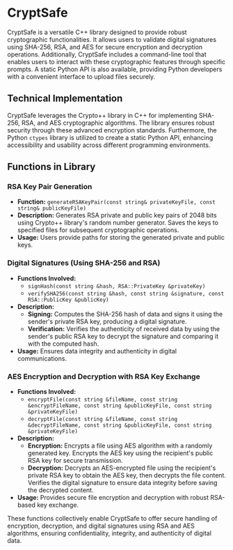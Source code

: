 # CryptSafe

CryptSafe is a versatile C++ library designed to provide robust cryptographic functionalities. It allows users to validate digital signatures using SHA-256, RSA, and AES for secure encryption and decryption operations. Additionally, CryptSafe includes a command-line tool that enables users to interact with these cryptographic features through specific prompts. A static Python API is also available, providing Python developers with a convenient interface to upload files securely.

## Technical Implementation

CryptSafe leverages the Crypto++ library in C++ for implementing SHA-256, RSA, and AES cryptographic algorithms. The library ensures robust security through these advanced encryption standards. Furthermore, the Python `ctypes` library is utilized to create a static Python API, enhancing accessibility and usability across different programming environments.

## Functions in Library

### RSA Key Pair Generation

- **Function:** `generateRSAKeyPair(const string& privateKeyFile, const string& publicKeyFile)`
- **Description:** Generates RSA private and public key pairs of 2048 bits using Crypto++ library's random number generator. Saves the keys to specified files for subsequent cryptographic operations.
- **Usage:** Users provide paths for storing the generated private and public keys.

### Digital Signatures (Using SHA-256 and RSA)

- **Functions Involved:**
  - `signHash(const string &hash, RSA::PrivateKey &privateKey)`
  - `verifySHA256(const string &hash, const string &signature, const RSA::PublicKey &publicKey)`
- **Description:**
  - **Signing:** Computes the SHA-256 hash of data and signs it using the sender's private RSA key, producing a digital signature.
  - **Verification:** Verifies the authenticity of received data by using the sender's public RSA key to decrypt the signature and comparing it with the computed hash.
- **Usage:** Ensures data integrity and authenticity in digital communications.

### AES Encryption and Decryption with RSA Key Exchange

- **Functions Involved:**
  - `encryptFile(const string &fileName, const string &encryptFileName, const string &publicKeyFile, const string &privateKeyFile)`
  - `decryptFile(const string &fileName, const string &decryptFileName, const string &publicKeyFile, const string &privateKeyFile)`
- **Description:**
  - **Encryption:** Encrypts a file using AES algorithm with a randomly generated key. Encrypts the AES key using the recipient's public RSA key for secure transmission.
  - **Decryption:** Decrypts an AES-encrypted file using the recipient's private RSA key to obtain the AES key, then decrypts the file content. Verifies the digital signature to ensure data integrity before saving the decrypted content.
- **Usage:** Provides secure file encryption and decryption with robust RSA-based key exchange.

These functions collectively enable CryptSafe to offer secure handling of encryption, decryption, and digital signatures using RSA and AES algorithms, ensuring confidentiality, integrity, and authenticity of digital data.

